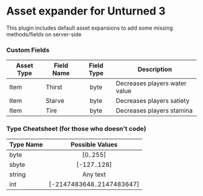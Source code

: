 # Asset expander for Unturned 3

This plugin includes default asset expansions to add some missing methods/fields on server-side

### Custom Fields

Asset Type | Field Name | Field Type | Description
--- | --- | :-: | ---
Item | Thirst | byte | Decreases players water value
Item | Starve | byte | Decreases players satiety
Item | Tire | byte | Decreases players stamina

### Type Cheatsheet (for those who doesn't code)

Type Name | Possible Values
--- | :-:
byte | [0..255]
sbyte | [-127..128]
string | Any text
int | [-2147483648..2147483647]